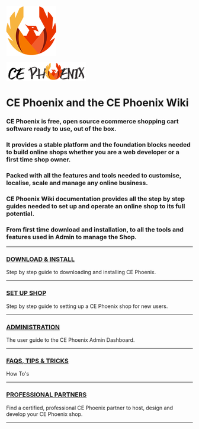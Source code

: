 <p align="center">
  
![](https://github.com/heatherbellho/CE-Phoenix-Wiki/blob/master/images/phoenix.png)

![](https://github.com/heatherbellho/CE-Phoenix-Wiki/blob/master/images/store_logo_brand.png)

</p>

# CE Phoenix and the CE Phoenix Wiki

### CE Phoenix is free, open source ecommerce shopping cart software ready to use, out of the box.  
### It provides a stable platform and the foundation blocks needed to build online shops whether you are a web developer or a first time shop owner.  
### Packed with all the features and tools needed to customise, localise, scale and manage any online business.  
### CE Phoenix Wiki documentation provides all the step by step guides needed to set up and operate an online shop to its full potential.  
### From first time download and installation, to all the tools and features used in Admin to manage the Shop.

----


### [DOWNLOAD & INSTALL](DOWNLOAD-&-INSTALL)

Step by step guide to downloading and installing CE Phoenix.


----


### [SET UP SHOP](SET-UP-SHOP)

Step by step guide to setting up a CE Phoenix shop for new users.


----


### [ADMINISTRATION](ADMIN-DASHBOARD)

The user guide to the CE Phoenix Admin Dashboard.


----


### [FAQS, TIPS & TRICKS](FAQS-TIPS-&-TRICKS)

How To's


----


### [PROFESSIONAL PARTNERS](PROFESSIONAL-PARTNERS)

Find a certified, professional CE Phoenix partner to host, design and develop your CE Phoenix shop.


----


<!--*<big>'''[[PHOENIXCOOL]]'''</big>
::<big>Back to school with CE Phoenixcool - Learn more</big>
------>

